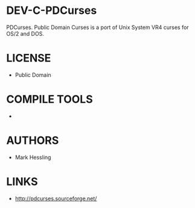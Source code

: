 DEV-C-PDCurses
==============

PDCurses. Public Domain Curses is a port of Unix System VR4 curses for OS/2 and DOS.

LICENSE
===============
* Public Domain

COMPILE TOOLS
===============
* 
 
AUTHORS
===============
* Mark Hessling

LINKS
===============
* http://pdcurses.sourceforge.net/

